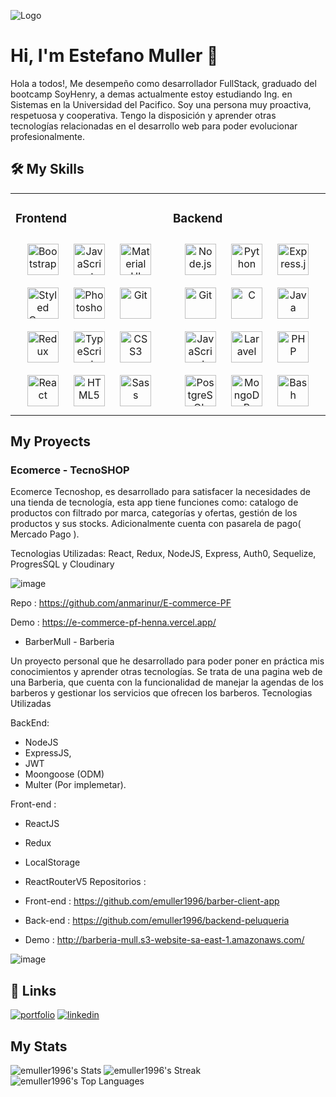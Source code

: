 
![Logo](https://media.licdn.com/dms/image/C4E16AQFjPH2kGtoW4g/profile-displaybackgroundimage-shrink_350_1400/0/1668569452150?e=1686182400&v=beta&t=Ystmhr17_j3GJxC5yUnrxTX5tHM4X7VFxVAjdKLxwpw)




# Hi, I'm Estefano Muller  👋


Hola a todos!, Me desempeño como desarrollador FullStack, graduado del bootcamp SoyHenry, a demas actualmente estoy estudiando Ing. en Sistemas en la Universidad del Pacifico. Soy una persona muy proactiva, respetuosa y cooperativa. Tengo la disposición y aprender otras tecnologías relacionadas en el desarrollo web para poder evolucionar profesionalmente.


## 🛠 My Skills
<table><tr><td valign="top" width="50%">



### Frontend  
<div align="center">  
<a href="https://getbootstrap.com/docs/3.4/javascript/" target="_blank"><img style="margin: 10px" src="https://profilinator.rishav.dev/skills-assets/bootstrap-plain.svg" alt="Bootstrap" height="50" /></a>  
<a href="https://www.javascript.com/" target="_blank"><img style="margin: 10px" src="https://profilinator.rishav.dev/skills-assets/javascript-original.svg" alt="JavaScript" height="50" /></a>  
<a href="https://mui.com/" target="_blank"><img style="margin: 10px" src="https://profilinator.rishav.dev/skills-assets/mui.png" alt="Material UI" height="50" /></a>  
<a href="https://styled-components.com/" target="_blank"><img style="margin: 10px" src="https://profilinator.rishav.dev/skills-assets/styled-components.png" alt="Styled Components" height="50" /></a>  
<a href="https://www.adobe.com/in/products/photoshop.html" target="_blank"><img style="margin: 10px" src="https://profilinator.rishav.dev/skills-assets/photoshop-plain.svg" alt="Photoshop" height="50" /></a>  
<a href="https://github.com/" target="_blank"><img style="margin: 10px" src="https://profilinator.rishav.dev/skills-assets/git-scm-icon.svg" alt="Git" height="50" /></a>  
<a href="https://redux.js.org/" target="_blank"><img style="margin: 10px" src="https://profilinator.rishav.dev/skills-assets/redux-original.svg" alt="Redux" height="50" /></a>  
<a href="https://www.typescriptlang.org/" target="_blank"><img style="margin: 10px" src="https://profilinator.rishav.dev/skills-assets/typescript-original.svg" alt="TypeScript" height="50" /></a>  
<a href="https://www.w3schools.com/css/" target="_blank"><img style="margin: 10px" src="https://profilinator.rishav.dev/skills-assets/css3-original-wordmark.svg" alt="CSS3" height="50" /></a>  
<a href="https://reactjs.org/" target="_blank"><img style="margin: 10px" src="https://profilinator.rishav.dev/skills-assets/react-original-wordmark.svg" alt="React" height="50" /></a>  
<a href="https://en.wikipedia.org/wiki/HTML5" target="_blank"><img style="margin: 10px" src="https://profilinator.rishav.dev/skills-assets/html5-original-wordmark.svg" alt="HTML5" height="50" /></a>  
<a href="https://sass-lang.com/" target="_blank"><img style="margin: 10px" src="https://profilinator.rishav.dev/skills-assets/sass-original.svg" alt="Sass" height="50" /></a>  
</div>

</td><td valign="top" width="50%">



### Backend  
<div align="center">  
<a href="https://nodejs.org/" target="_blank"><img style="margin: 10px" src="https://profilinator.rishav.dev/skills-assets/nodejs-original-wordmark.svg" alt="Node.js" height="50" /></a>  
<a href="https://www.python.org/" target="_blank"><img style="margin: 10px" src="https://profilinator.rishav.dev/skills-assets/python-original.svg" alt="Python" height="50" /></a>  
<a href="https://expressjs.com/" target="_blank"><img style="margin: 10px" src="https://profilinator.rishav.dev/skills-assets/express-original-wordmark.svg" alt="Express.js" height="50" /></a>  
<a href="https://github.com/" target="_blank"><img style="margin: 10px" src="https://profilinator.rishav.dev/skills-assets/git-scm-icon.svg" alt="Git" height="50" /></a>  
<a href="https://www.cprogramming.com/" target="_blank"><img style="margin: 10px" src="https://profilinator.rishav.dev/skills-assets/c-original.svg" alt="C" height="50" /></a>  
<a href="https://www.java.com/" target="_blank"><img style="margin: 10px" src="https://profilinator.rishav.dev/skills-assets/java-original-wordmark.svg" alt="Java" height="50" /></a>  
<a href="https://www.javascript.com/" target="_blank"><img style="margin: 10px" src="https://profilinator.rishav.dev/skills-assets/javascript-original.svg" alt="JavaScript" height="50" /></a>  
<a href="https://laravel.com/" target="_blank"><img style="margin: 10px" src="https://profilinator.rishav.dev/skills-assets/laravel-plain-wordmark.svg" alt="Laravel" height="50" /></a>  
<a href="https://www.php.net/" target="_blank"><img style="margin: 10px" src="https://profilinator.rishav.dev/skills-assets/php-original.svg" alt="PHP" height="50" /></a>  
<a href="https://www.postgresql.org/" target="_blank"><img style="margin: 10px" src="https://profilinator.rishav.dev/skills-assets/postgresql-original-wordmark.svg" alt="PostgreSQL" height="50" /></a>  
<a href="https://www.mongodb.com/" target="_blank"><img style="margin: 10px" src="https://profilinator.rishav.dev/skills-assets/mongodb-original-wordmark.svg" alt="MongoDB" height="50" /></a>  
<a href="https://www.gnu.org/software/bash/" target="_blank"><img style="margin: 10px" src="https://profilinator.rishav.dev/skills-assets/gnu_bash-icon.svg" alt="Bash" height="50" /></a>  
</div>

</td></tr></table>  

## My Proyects
### Ecomerce - TecnoSHOP
Ecomerce Tecnoshop, es desarrollado para satisfacer la necesidades de una tienda de tecnología, esta app tiene funciones como: catalogo de productos con filtrado por marca, categorías y ofertas, gestión de los productos y sus stocks. Adicionalmente cuenta con pasarela de pago( Mercado Pago ).

Tecnologias Utilizadas: React, Redux, NodeJS, Express, Auth0, Sequelize, ProgresSQL y Cloudinary

![image](https://user-images.githubusercontent.com/40220427/202299244-57ab8e2b-dc46-4e01-ab40-a8700ae784e8.png)


Repo : https://github.com/anmarinur/E-commerce-PF

Demo : https://e-commerce-pf-henna.vercel.app/



- BarberMull - Barberia

Un proyecto personal que he desarrollado para poder poner en práctica mis conocimientos y aprender otras tecnologías. Se trata de una pagina web de una Barberia, que cuenta con la funcionalidad de manejar la agendas de los barberos y gestionar los servicios que ofrecen los barberos. Tecnologias Utilizadas

BackEnd: 
- NodeJS
- ExpressJS,
- JWT
- Moongoose (ODM)
- Multer (Por implemetar).

Front-end :
- ReactJS
- Redux
- LocalStorage
- ReactRouterV5
Repositorios :

- Front-end : https://github.com/emuller1996/barber-client-app

- Back-end : https://github.com/emuller1996/backend-peluqueria

- Demo : http://barberia-mull.s3-website-sa-east-1.amazonaws.com/

![image](https://user-images.githubusercontent.com/40220427/230426862-d0c6eefc-17b4-43f6-a097-8f623e7c6aac.png)


## 🔗 Links
[![portfolio](https://img.shields.io/badge/my_portfolio-000?style=for-the-badge&logo=ko-fi&logoColor=white)](https://emuller1996.github.io/emuller1996/)
[![linkedin](https://img.shields.io/badge/linkedin-0A66C2?style=for-the-badge&logo=linkedin&logoColor=white)](https://www.linkedin.com/in/estefano-m%C3%BCller-3a9b8b237/)


## My Stats



![emuller1996's Stats](https://github-readme-stats.vercel.app/api?username=emuller1996&theme=vue-dark&show_icons=true&hide_border=true&count_private=true)
![emuller1996's Streak](https://github-readme-streak-stats.herokuapp.com/?user=emuller1996&theme=vue-dark&hide_border=true)
![emuller1996's Top Languages](https://github-readme-stats.vercel.app/api/top-langs/?username=emuller1996&theme=vue-dark&show_icons=true&hide_border=true&layout=compact)
